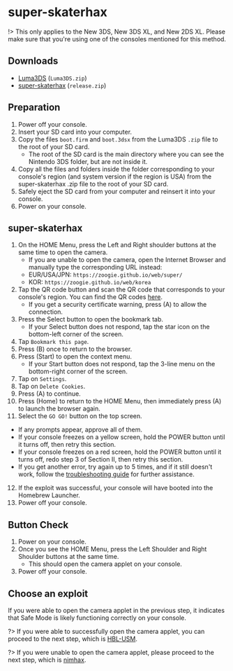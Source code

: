# super-skaterhax

!> This only applies to the New 3DS, New 3DS XL, and New 2DS XL. Please make sure that you're using one of the consoles mentioned for this method.

## Downloads
- [Luma3DS](https://github.com/LumaTeam/Luma3DS/releases/latest) (`Luma3DS.zip`)
- [super-skaterhax](https://github.com/zoogie/super-skaterhax/releases) (`release.zip`)

## Preparation
1. Power off your console.
2. Insert your SD card into your computer.
3. Copy the files `boot.firm` and `boot.3dsx` from the Luma3DS `.zip` file to the root of your SD card.
   - The root of the SD card is the main directory where you can see the Nintendo 3DS folder, but are not inside it.
4. Copy all the files and folders inside the folder corresponding to your console's region (and system version if the region is USA) from the super-skaterhax .zip file to the root of your SD card.
5. Safely eject the SD card from your computer and reinsert it into your console.
6. Power on your console.

## super-skaterhax
1. On the HOME Menu, press the Left and Right shoulder buttons at the same time to open the camera.
   - If you are unable to open the camera, open the Internet Browser and manually type the corresponding URL instead:
    -  EUR/USA/JPN: `https://zoogie.github.io/web/super/`
    -  KOR: `https://zoogie.github.io/web/korea`
2. Tap the QR code button and scan the QR code that corresponds to your console's region. You can find the QR codes [here](https://user-images.githubusercontent.com/28328903/226086338-585bfdac-0aac-44c0-b413-89206d2815d8.png).
   - If you get a security certificate warning, press (A) to allow the connection.
3. Press the Select button to open the bookmark tab.
   - If your Select button does not respond, tap the star icon on the bottom-left corner of the screen.
4. Tap `Bookmark this page`.
5. Press (B) once to return to the browser.
6. Press (Start) to open the context menu.
   - If your Start button does not respond, tap the 3-line menu on the bottom-right corner of the screen.
7. Tap on `Settings`.
8. Tap on `Delete Cookies`.
9. Press (A) to continue.
10. Press (Home) to return to the HOME Menu, then immediately press (A) to launch the browser again.
11. Select the `GO GO!` button on the top screen.
   - If any prompts appear, approve all of them.
   - If your console freezes on a yellow screen, hold the POWER button until it turns off, then retry this section.
   - If your console freezes on a red screen, hold the POWER button until it turns off, redo step 3 of Section II, then retry this section.
   - If you get another error, try again up to 5 times, and if it still doesn't work, follow the [troubleshooting guide](placeholder) for further assistance.
12. If the exploit was successful, your console will have booted into the Homebrew Launcher.
13. Power off your console.

## Button Check
1. Power on your console.
2. Once you see the HOME Menu, press the Left Shoulder and Right Shoulder buttons at the same time.
   - This should open the camera applet on your console.
3. Power off your console.

## Choose an exploit
If you were able to open the camera applet in the previous step, it indicates that Safe Mode is likely functioning correctly on your console.

?> If you were able to successfully open the camera applet, you can proceed to the next step, which is [HBL-USM](hbl-usm).

?> If you were unable to open the camera applet, please proceed to the next step, which is [nimhax](nimhax).
